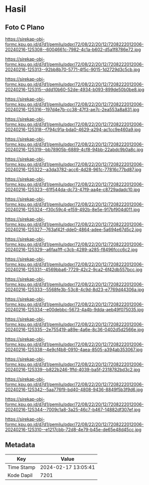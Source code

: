 # Hasil

## Foto C Plano

https://sirekap-obj-formc.kpu.go.id/d7d1/pemilu/pdpr/72/08/22/20/12/7208222012006-20240216-125308--6004661c-7982-4c1a-b602-d5a1f8786e72.jpg

https://sirekap-obj-formc.kpu.go.id/d7d1/pemilu/pdpr/72/08/22/20/12/7208222012006-20240216-125313--92bb8b70-5771-4f5c-9015-1d2729d3c5cb.jpg

https://sirekap-obj-formc.kpu.go.id/d7d1/pemilu/pdpr/72/08/22/20/12/7208222012006-20240216-125315--ddd10b60-52de-4934-b093-899de50b0be8.jpg

https://sirekap-obj-formc.kpu.go.id/d7d1/pemilu/pdpr/72/08/22/20/12/7208222012006-20240216-125316--197d4e7b-cc38-47f3-ae7c-2ea553a8a831.jpg

https://sirekap-obj-formc.kpu.go.id/d7d1/pemilu/pdpr/72/08/22/20/12/7208222012006-20240216-125318--f794c91a-bda0-4629-a294-ac1cc9e460a9.jpg

https://sirekap-obj-formc.kpu.go.id/d7d1/pemilu/pdpr/72/08/22/20/12/7208222012006-20240216-125319--bb78905b-6889-4cf8-94bb-22abdc9b0a8c.jpg

https://sirekap-obj-formc.kpu.go.id/d7d1/pemilu/pdpr/72/08/22/20/12/7208222012006-20240216-125322--a3da3782-acc6-4d28-961c-77816c77bd87.jpg

https://sirekap-obj-formc.kpu.go.id/d7d1/pemilu/pdpr/72/08/22/20/12/7208222012006-20240216-125323--61f544da-dc73-47f9-aa4e-c8729adadc10.jpg

https://sirekap-obj-formc.kpu.go.id/d7d1/pemilu/pdpr/72/08/22/20/12/7208222012006-20240216-125324--f30c59c4-e159-492b-8e5e-917bf904d011.jpg

https://sirekap-obj-formc.kpu.go.id/d7d1/pemilu/pdpr/72/08/22/20/12/7208222012006-20240216-125327--763af42f-dde0-4864-adee-5a694e67d5c2.jpg

https://sirekap-obj-formc.kpu.go.id/d7d1/pemilu/pdpr/72/08/22/20/12/7208222012006-20240216-125329--a6faa1ff-c3cb-4289-a285-f8496fccc6c2.jpg

https://sirekap-obj-formc.kpu.go.id/d7d1/pemilu/pdpr/72/08/22/20/12/7208222012006-20240216-125331--4569bba6-7729-42c2-9ca2-6f42db557bcc.jpg

https://sirekap-obj-formc.kpu.go.id/d7d1/pemilu/pdpr/72/08/22/20/12/7208222012006-20240216-125333--5568fe3b-53c8-4c9d-8d23-e7769d44306a.jpg

https://sirekap-obj-formc.kpu.go.id/d7d1/pemilu/pdpr/72/08/22/20/12/7208222012006-20240216-125334--e00debbc-5673-4a4b-9dda-aeb49f075035.jpg

https://sirekap-obj-formc.kpu.go.id/d7d1/pemilu/pdpr/72/08/22/20/12/7208222012006-20240216-125335--2e755419-a89e-4a6e-8c36-0402d5d2566e.jpg

https://sirekap-obj-formc.kpu.go.id/d7d1/pemilu/pdpr/72/08/22/20/12/7208222012006-20240216-125338--4e9cf4b8-0910-4aea-8505-a394ab353067.jpg

https://sirekap-obj-formc.kpu.go.id/d7d1/pemilu/pdpr/72/08/22/20/12/7208222012006-20240216-125339--b822b246-1ffd-4039-ba5f-2318782bd3c2.jpg

https://sirekap-obj-formc.kpu.go.id/d7d1/pemilu/pdpr/72/08/22/20/12/7208222012006-20240216-125342--5aa776f9-bd40-4808-9436-8849f5b3f9d6.jpg

https://sirekap-obj-formc.kpu.go.id/d7d1/pemilu/pdpr/72/08/22/20/12/7208222012006-20240216-125344--7009c1a8-3a25-46c7-b467-14882df307ef.jpg

https://sirekap-obj-formc.kpu.go.id/d7d1/pemilu/pdpr/72/08/22/20/12/7208222012006-20240216-125310--e1217cbb-72d8-4e79-b45e-de65e48d45cc.jpg


## Metadata

| Key        | Value               |
| ---------- | ------------------- |
| Time Stamp | 2024-02-17 13:05:41 |
| Kode Dapil | 7201                |




